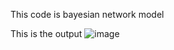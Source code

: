 This code is bayesian network model

This is the output
![image](https://github.com/user-attachments/assets/7969699f-7978-467c-a6c4-9f2cd4714c69)
